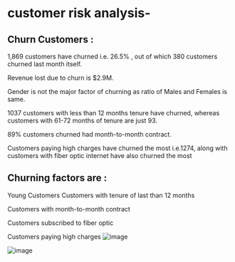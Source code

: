 # customer risk analysis-

 ## Churn Customers :
1,869 customers have churned i.e. 26.5% , out of which 380 customers churned last month itself.

Revenue lost due to churn is $2.9M.

Gender is not the major factor of churning as ratio of Males and Females is same.

1037 customers with less than 12 months tenure have churned, whereas customers with 61-72 months of tenure are just 93.

89% customers churned had month-to-month contract.

Customers paying high charges have churned the most i.e.1274, along with customers with fiber optic internet have also churned the most

## Churning factors are :
Young Customers
Customers with tenure of last than 12 months

Customers with month-to-month contract

Customers subscribed to fiber optic

Customers paying high charges
![image](https://github.com/user-attachments/assets/2a6be59a-a60f-4e4d-87a3-6847af955472)

![image](https://github.com/user-attachments/assets/ef7682d9-2bf5-4369-8287-cdfea6f6993f)


